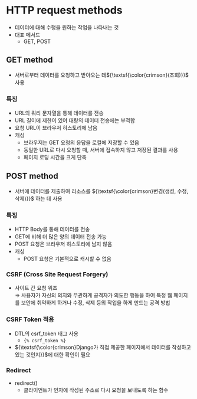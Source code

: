 # HTTP request methods
- 데이터에 대해 수행을 원하는 작업을 나타내는 것
- 대표 메서드
  - GET, POST

## GET method
- 서버로부터 데이터를 요청하고 받아오는 데${\textsf{\color{crimson}(조회)}}$ 사용

### 특징
- URL의 쿼리 문자열을 통해 데이터를 전송
- URL 길이에 제한이 있어 대량의 데이터 전송에는 부적합
- 요청 URL이 브라우저 히스토리에 남음
- 캐싱
  - 브라우저는 GET 요청의 응답을 로컬에 저장할 수 있음
  - 동일한 URL로 다시 요청할 때, 서버에 접속하지 않고 저장된 결과를 사용
  - 페이지 로딩 시간을 크게 단축

## POST method
- 서버에 데이터를 제출하여 리소스를 ${\textsf{\color{crimson}변경(생성, 수정, 삭제)}}$ 하는 데 사용

### 특징
- HTTP Body를 통해 데이터를 전송
- GET에 비해 더 많은 양의 데이터 전송 가능
- POST 요청은 브라우저 히스토리에 남지 않음
- 캐싱
  - POST 요청은 기본적으로 캐시할 수 없음

### CSRF (Cross Site Request Forgery)
- 사이트 간 요청 위조<br>
⇒ 사용자가 자신의 의지와 무관하게 공격자가 의도한 행동을 하여 특정 웹 페이지를 보안에 취약하게 하거나 수정, 삭제 등의 작업을 하게 만드는 공격 방법

### CSRF Token 적용
- DTL의 csrf_token 태그 사용
  - `{% csrf_token %}`
- ${\textsf{\color{crimson}Django가 직접 제공한 페이지에서 데이터를 작성하고 있는 것인지}}$에 대한 확인이 필요

### Redirect
- redirect()
  - 클라이언트가 인자에 작성된 주소로 다시 요청을 보내도록 하는 함수